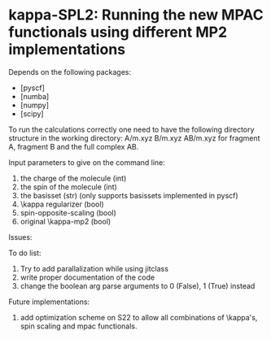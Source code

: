 # kappa-SPL2: Running the new MPAC functionals using different MP2 implementations

Depends on the following packages:
- [pyscf]
- [numba]
- [numpy]
- [scipy]

To run the calculations correctly one need to have the following directory structure in the working directory:
A/m.xyz
B/m.xyz
AB/m.xyz
for fragment A, fragment B and the full complex AB.

Input parameters to give on the command line:
1. the charge of the molecule (int)
2. the spin of the molecule (int)
3. the basisset (str) (only supports basissets implemented in pyscf)
4. \kappa regularizer (bool)
5. spin-opposite-scaling (bool)
6. original \kappa-mp2 (bool)

Issues:

To do list:
1. Try to add parallalization while using jitclass
4. write proper documentation of the code
5. change the boolean arg parse arguments to 0 (False), 1 (True) instead

Future implementations:
1. add optimization scheme on S22 to allow all combinations of \kappa's, spin scaling and mpac functionals.
